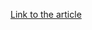 [Link to the article](https://unit42.paloaltonetworks.com/threat-brief-ivanti-cve-2025-0282-cve-2025-0283/)
